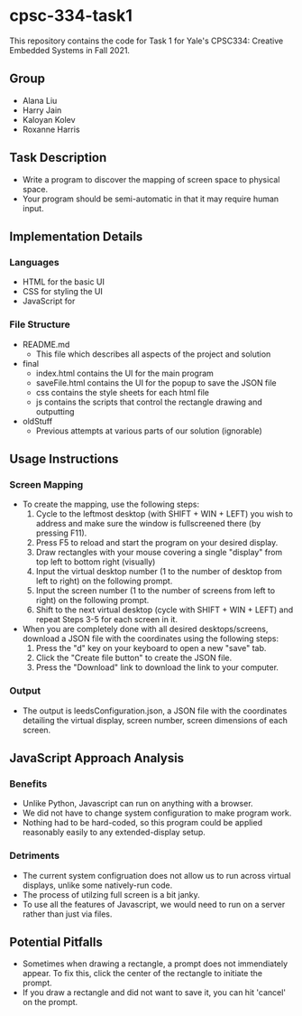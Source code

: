 # cpsc-334-task1
This repository contains the code for Task 1 for Yale's CPSC334: Creative Embedded Systems in Fall 2021.

## Group
- Alana Liu
- Harry Jain
- Kaloyan Kolev
- Roxanne Harris


## Task Description
- Write a program to discover the mapping of screen space to physical space.
- Your program should be semi-automatic in that it may require human input.


## Implementation Details

### Languages
- HTML for the basic UI
- CSS for styling the UI
- JavaScript for 

### File Structure
- README.md
  - This file which describes all aspects of the project and solution
- final
  - index.html contains the UI for the main program
  - saveFile.html contains the UI for the popup to save the JSON file
  - css contains the style sheets for each html file
  - js contains the scripts that control the rectangle drawing and outputting
- oldStuff
  - Previous attempts at various parts of our solution (ignorable)


## Usage Instructions

### Screen Mapping
- To create the mapping, use the following steps:
  1. Cycle to the leftmost desktop (with SHIFT + WIN + LEFT) you wish to address and make sure the window is fullscreened there (by pressing F11).
  2. Press F5 to reload and start the program on your desired display.
  3. Draw rectangles with your mouse covering a single "display" from top left to bottom right (visually)
  4. Input the virtual desktop number (1 to the number of desktop from left to right) on the following prompt.
  5. Input the screen number (1 to the number of screens from left to right) on the following prompt.
  6. Shift to the next virtual desktop (cycle with SHIFT + WIN + LEFT) and repeat Steps 3-5 for each screen in it.
- When you are completely done with all desired desktops/screens, download a JSON file with the coordinates using the following steps:
  1. Press the "d" key on your keyboard to open a new "save" tab.
  2. Click the "Create file button" to create the JSON file.
  3. Press the "Download" link to download the link to your computer.

### Output
- The output is leedsConfiguration.json, a JSON file with the coordinates detailing the virtual display, screen number, screen dimensions of each screen.


## JavaScript Approach Analysis

### Benefits
- Unlike Python, Javascript can run on anything with a browser.
- We did not have to change system configuration to make program work.
- Nothing had to be hard-coded, so this program could be applied reasonably easily to any extended-display setup.

### Detriments
- The current system configruation does not allow us to run across virtual displays, unlike some natively-run code.
- The process of utilzing full screen is a bit janky.
- To use all the features of Javascript, we would need to run on a server rather than just via files.


## Potential Pitfalls
- Sometimes when drawing a rectangle, a prompt does not immendiately appear. To fix this, click the center of the rectangle to initiate the prompt.
- If you draw a rectangle and did not want to save it, you can hit 'cancel' on the prompt.
